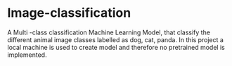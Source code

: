 # Image-classification
A Multi -class classification Machine Learning Model, that classify the different animal image classes labelled as dog, cat, panda.
In this project a local machine is used to create model and therefore no pretrained model is implemented.
